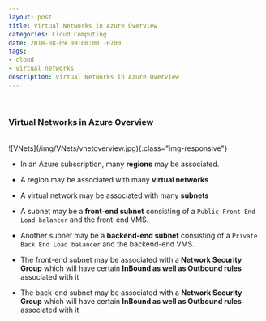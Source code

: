 ```yaml
---
layout: post
title: Virtual Networks in Azure Overview
categories: Cloud Computing
date: 2018-08-09 09:00:00 -0700
tags:
- cloud
- virtual networks
description: Virtual Networks in Azure Overview 
---
```

<br/>

###  Virtual Networks in Azure Overview
                                
<br/>
![VNets](/img/VNets/vnetoverview.jpg){:class="img-responsive"}
<br/>

* In an Azure subscription, many **regions** may be associated.               

* A region may be associated with many **virtual networks**            

* A virtual network may be associated with many **subnets**             

* A subnet may be a **front-end subnet** consisting of a `Public Front End Load balancer` and the front-end VMS.             

* Another subnet may be a **backend-end subnet** consisting of a `Private Back End Load balancer` and the backend-end VMS.

* The front-end subnet may be associated with a **Network Security Group** which will have certain **InBound as well as Outbound rules** associated with it            

* The back-end subnet may be associated with a **Network Security Group** which will have certain **InBound as well as Outbound rules** associated with it            

